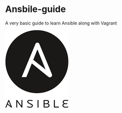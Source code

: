 # Ansbile-guide
A very basic guide to learn Ansible along with Vagrant

![alt text](/images/ansible_logo.png)
